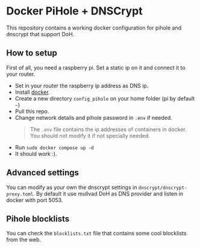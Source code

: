 # Docker PiHole + DNSCrypt

This repository contains a working docker configuration for pihole and dnscrypt that support DoH.

## How to setup

First of all, you need a raspberry pi. Set a static ip on it and connect it to your router.

- Set in your router the raspberry ip address as DNS ip. 
- Install [docker](https://docs.docker.com/engine/install/raspberry-pi-os/).
- Create a new directory ```config_pihole``` on your home folder (pi by default ```~```)
- Pull this repo.
- Change network details and pihole password in ```.env``` if needed.
    > The ```.env``` file contains the ip addresses of containers in docker. You should not modify it if not specially needed.
- Run ```sudo docker compose up -d```
- It should work :).


## Advanced settings

You can modify as your own the dnscrypt settings in ```dnscrypt/dnscrypt-proxy.toml```.
By default it use mullvad DoH as DNS provider and listen in docker with port 5053.

## Pihole blocklists

You can check the ```blocklists.txt``` file that contains some cool blocklists from the web.
